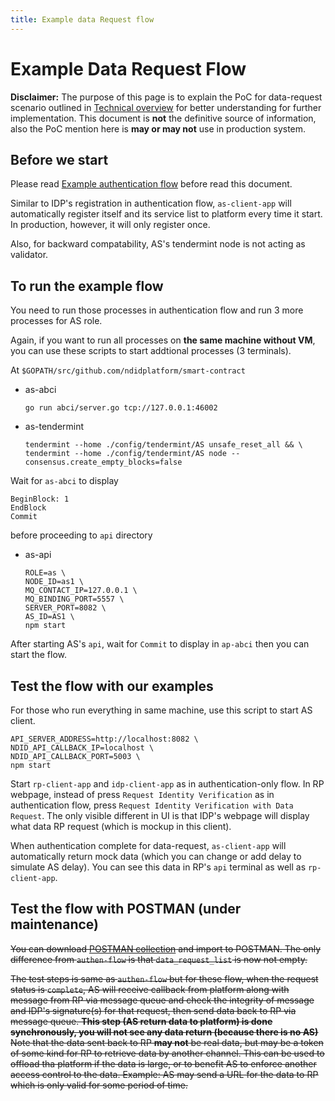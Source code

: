 ```yaml
---
title: Example data Request flow
---
```


# Example Data Request Flow

<div markdown="1" class="flash mb-3 flash-warn">

**Disclaimer:** The purpose of this page is to explain the PoC for data-request scenario outlined in [Technical overview](/technical-overview) for better understanding for further implementation. This document is **not** the definitive source of information, also the PoC mention here is **may or may not** use in production system.

</div>

## Before we start

Please read [Example authentication flow](/example-authen-flow.html) before read this document.

Similar to IDP's registration in authentication flow, `as-client-app` will automatically register itself and its service list to platform every time it start.
In production, however, it will only register once.

Also, for backward compatability, AS's tendermint node is not acting as validator.

## To run the example flow

You need to run those processes in authentication flow and run 3 more processes for AS role.

Again, if you want to run all processes on **the same machine without VM**, you can use these scripts to start addtional processes (3 terminals).

At `$GOPATH/src/github.com/ndidplatform/smart-contract`

- as-abci
  ```
  go run abci/server.go tcp://127.0.0.1:46002
  ```
- as-tendermint
  ```
  tendermint --home ./config/tendermint/AS unsafe_reset_all && \
  tendermint --home ./config/tendermint/AS node --consensus.create_empty_blocks=false
  ```

Wait for `as-abci` to display
```
BeginBlock: 1
EndBlock
Commit
```
before proceeding to `api` directory

- as-api
  ```
  ROLE=as \
  NODE_ID=as1 \
  MQ_CONTACT_IP=127.0.0.1 \
  MQ_BINDING_PORT=5557 \
  SERVER_PORT=8082 \
  AS_ID=AS1 \
  npm start
  ```

After starting AS's `api`, wait for `Commit` to display in `ap-abci` then you can start the flow.

## Test the flow with our examples

For those who run everything in same machine, use this script to start AS client.
```
API_SERVER_ADDRESS=http://localhost:8082 \
NDID_API_CALLBACK_IP=localhost \
NDID_API_CALLBACK_PORT=5003 \
npm start
```

Start `rp-client-app` and `idp-client-app` as in authentication-only flow.
In RP webpage, instead of press `Request Identity Verification` as in authentication flow, press `Request Identity Verification with Data Request`. The only visible different in UI is that IDP's webpage will display what data RP request (which is mockup in this client).

When authentication complete for data-request, `as-client-app` will automatically return mock data (which you can change or add delay to simulate AS delay).
You can see this data in RP's `api` terminal as well as `rp-client-app`.

## Test the flow with POSTMAN (under maintenance)

<del>You can download [POSTMAN collection](/assets/request-data-flow-postman.json) and import to POSTMAN.
The only difference from `authen-flow` is that `data_request_list` is now not empty.

<del>The test steps is same as `authen-flow` but for these flow, when the request status is `complete`,
<del>AS will receive callback from platform along with message from RP via message queue and check the integrity of message and IDP's signature(s) for that request, then send data back to RP via message queue.
<del>**This step (AS return data to platform) is done synchronously, you will not see any data return (because there is no AS)** 
<del>Note that the data sent back to RP **may not** be real data, but may be a token of some kind for RP to retrieve data by another channel.
<del>This can be used to offload tha platform if the data is large, or to benefit AS to enforce another access control to the data.
<del>Example: AS may send a URL for the data to RP which is only valid for some period of time.
